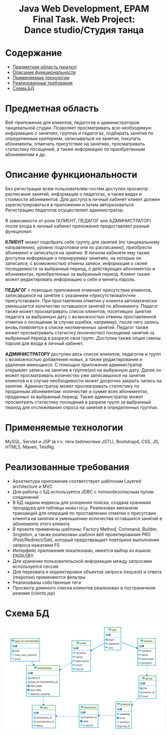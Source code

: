 <h1 align="center">Java Web Development, EPAM<br>
Final Task. Web Project:<br>
Dance studio/Студия танца</h1>

# Содержание
+ [Предметная область (кратко)](#предметная_область)
+	[Описание функциональности](#функциональность)
+	[Применяемые технологии](#технологии)
+	[Реализованные требования](#требования)
+	[Схема БД](#схема)

<a name="предметная_область"></a>
# Предметная область
Веб-приложение для клиентов, педагогов и администраторов танцевальной студии. Позволяет просматривать всю необходимую информацию о занятиях, группах и педагогах, подбирать занятия по определенным критериям, записываться на занятия, покупать абонементы, отмечать присутствие на занятиях, просматривать статистику посещений, а также информацию по приобретенным абонементам и др.
<a name="функциональность"></a>
# Описание функциональности
Без регистрации всем пользователям-гостям доступен просмотр расписания занятий, информации о педагогах, а также видах и стоимости абонементов. 
Для доступа в личный кабинет клиент должен зарегистрироваться в приложении и затем авторизоваться. Регистрацию педагогов осуществляет администратор.<br><br>
В зависимости от роли (КЛИЕНТ, ПЕДАГОГ или АДМИНИСТРАТОР) после входа в личный кабинет приложение предоставляет разный функционал:<br><br>
**КЛИЕНТ** может подобрать себе группу для занятий (по танцевальному направлению, уровню подготовки или по расписанию), приобрести абонемент и записаться на занятие. В личном кабинете ему также доступна информация о планируемых занятиях, на которые он записался, с возможностью отмены записи, информация о своей посещаемости за выбранный период, о действующих абонементах и абонементах, приобретенных за выбранный период. Клиент также может редактировать информацию о себе и менять пароль.<br><br>
**ПЕДАГОГ** с помощью приложения отмечает присутствие клиентов, записавшихся на занятие с указанием «присутствовал»/«не присутствовал». При проставлении отметки у клиента автоматически уменьшается количество оставшихся занятий по абонементу. Педагог также может просматривать список клиентов, посетивших занятия педагога за выбранную дату с возможностью отмены проставленной отметки о посещении (в случае ошибки, например), после чего запись вновь появляется в списке неотмеченных занятий. Педагог также может просматривать статистку (количество) посещений занятий за выбранный период в разрезе свои групп. Доступна также опция смены пароля для входа в личный кабинет.<br><br>
**АДМИНИСТРАТОРУ** доступен весь список клиентов, педагогов и групп с возможностью добавления новых, а также редактирования и удаления имеющихся. С помощью приложения администратор открывает запись на занятие в группе(ах) на выбранную дату. Далее он может просматривать количество уже записавшихся на занятие клиентов и в случае необходимости может досрочно закрыть запись на занятие. Администратор может просматривать статистику по проданным абонементам: количестве и сумме всех абонементах, проданных за выбранный период. Также администратор может просмотреть статистику посещений в разрезе групп за выбранный период для отслеживания спроса на занятия в определенных группах.
<a name="технологии"></a>
# Применяемые технологии
MySQL, Servlet и JSP (в т.ч. теги библиотеки JSTL), Bootstrap4, CSS, JS, HTML5, Maven, TestNg
<a name="требования"></a>
# Реализованные требования
+	Aрхитектура приложения соответствует шаблонам Layered architecture и MVC 
+	Для работы с БД используется JDBC с потокобезопасным пулом соединений
+	 В БД заданы индексы для ускорения поиска, создана хранимая процедура для таблицы `membership`. Реализован механизм транзакций для операций по проставлению отметки о присутсвии клиента на занятии и уменьшению  количества оставшихся занятий в абонементе этого клиента
+	В проекте применены шаблоны: Factory Method, Command, Builder,  Singleton, а также реализован шаблон веб проектирования PRG (Post/Redirect/Get), который предотвращает повторное выполнение запроса нажатием F5
+	Интерфейс приложения локализован, имеется выбор из языков: EN|RU|BY.
+	Для хранения пользовательской информации между запросами используется сессия
+	Для перехвата и корректировки объектов запроса (request) и ответа (response) применяются фильтры
+	Реализованы собственные теги
+	Просмотр длинного списка клиентов реализован в постраничном режиме (clients.jsp)
<a name="схема"></a>
# Схема БД 
<p align="center"><img  src="finaltaskweb/readme_img/1.PNG"></p>
